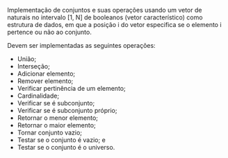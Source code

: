 Implementação de conjuntos e suas operações usando um vetor de naturais no intervalo [1, N] de booleanos (vetor característico) como estrutura de dados, em que a posição i do vetor especifica se o elemento i pertence ou não ao conjunto.

Devem ser implementadas as seguintes operações:

- União;
- Interseção;
- Adicionar elemento;
- Remover elemento;
- Verificar pertinência de um elemento;
- Cardinalidade;
- Verificar se é subconjunto;
- Verificar se é subconjunto próprio;
- Retornar o menor elemento;
- Retornar o maior elemento;
- Tornar conjunto vazio;
- Testar se o conjunto é vazio; e
- Testar se o conjunto é o universo.
